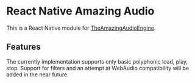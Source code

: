 # React Native Amazing Audio
This is a React Native module for [TheAmazingAudioEngine](http://theamazingaudioengine.com).
## Features
The currently implementation supports only basic polyphonic load, play, stop. 
Support for filters and an attempt at WebAudio compatibility will be added in the near future.


